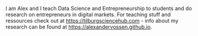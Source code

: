 I am Alex and I teach Data Science and Entrepreneurship to students and do research on entrepreneurs in digital markets. For teaching stuff and ressources check out at https://tilburgsciencehub.com - info about my research can be found at https://alexandervossen.github.io. 

<!--
**alexandervossen/alexandervossen** is a ✨ _special_ ✨ repository because its `README.md` (this file) appears on your GitHub profile.

Here are some ideas to get you started:

- 🔭 I’m currently working on ...
- 🌱 I’m currently learning ...
- 👯 I’m looking to collaborate on ...
- 🤔 I’m looking for help with ...
- 💬 Ask me about ...
- 📫 How to reach me: ...
- 😄 Pronouns: ...
- ⚡ Fun fact: ...
-->
